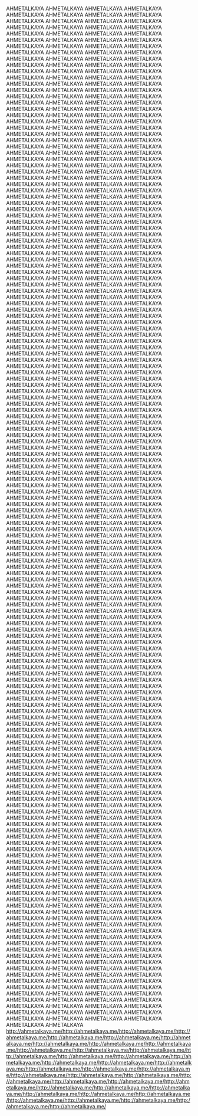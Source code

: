 
AHMETALKAYA AHMETALKAYA AHMETALKAYA AHMETALKAYA AHMETALKAYA AHMETALKAYA AHMETALKAYA AHMETALKAYA AHMETALKAYA AHMETALKAYA AHMETALKAYA AHMETALKAYA AHMETALKAYA AHMETALKAYA AHMETALKAYA AHMETALKAYA AHMETALKAYA AHMETALKAYA AHMETALKAYA AHMETALKAYA AHMETALKAYA AHMETALKAYA AHMETALKAYA AHMETALKAYA AHMETALKAYA AHMETALKAYA AHMETALKAYA AHMETALKAYA AHMETALKAYA AHMETALKAYA AHMETALKAYA AHMETALKAYA AHMETALKAYA AHMETALKAYA AHMETALKAYA AHMETALKAYA AHMETALKAYA AHMETALKAYA AHMETALKAYA AHMETALKAYA AHMETALKAYA AHMETALKAYA AHMETALKAYA AHMETALKAYA AHMETALKAYA AHMETALKAYA AHMETALKAYA AHMETALKAYA AHMETALKAYA AHMETALKAYA
AHMETALKAYA AHMETALKAYA AHMETALKAYA AHMETALKAYA AHMETALKAYA AHMETALKAYA AHMETALKAYA AHMETALKAYA AHMETALKAYA AHMETALKAYA AHMETALKAYA AHMETALKAYA AHMETALKAYA AHMETALKAYA AHMETALKAYA AHMETALKAYA AHMETALKAYA AHMETALKAYA AHMETALKAYA AHMETALKAYA AHMETALKAYA AHMETALKAYA AHMETALKAYA AHMETALKAYA AHMETALKAYA AHMETALKAYA AHMETALKAYA AHMETALKAYA AHMETALKAYA AHMETALKAYA AHMETALKAYA AHMETALKAYA AHMETALKAYA AHMETALKAYA AHMETALKAYA AHMETALKAYA AHMETALKAYA AHMETALKAYA AHMETALKAYA AHMETALKAYA AHMETALKAYA AHMETALKAYA AHMETALKAYA AHMETALKAYA AHMETALKAYA AHMETALKAYA AHMETALKAYA AHMETALKAYA AHMETALKAYA AHMETALKAYA
AHMETALKAYA AHMETALKAYA AHMETALKAYA AHMETALKAYA AHMETALKAYA AHMETALKAYA AHMETALKAYA AHMETALKAYA AHMETALKAYA AHMETALKAYA AHMETALKAYA AHMETALKAYA AHMETALKAYA AHMETALKAYA AHMETALKAYA AHMETALKAYA AHMETALKAYA AHMETALKAYA AHMETALKAYA AHMETALKAYA AHMETALKAYA AHMETALKAYA AHMETALKAYA AHMETALKAYA AHMETALKAYA AHMETALKAYA AHMETALKAYA AHMETALKAYA AHMETALKAYA AHMETALKAYA AHMETALKAYA AHMETALKAYA AHMETALKAYA AHMETALKAYA AHMETALKAYA AHMETALKAYA AHMETALKAYA AHMETALKAYA AHMETALKAYA AHMETALKAYA AHMETALKAYA AHMETALKAYA AHMETALKAYA AHMETALKAYA AHMETALKAYA AHMETALKAYA AHMETALKAYA AHMETALKAYA AHMETALKAYA AHMETALKAYA
AHMETALKAYA AHMETALKAYA AHMETALKAYA AHMETALKAYA AHMETALKAYA AHMETALKAYA AHMETALKAYA AHMETALKAYA AHMETALKAYA AHMETALKAYA AHMETALKAYA AHMETALKAYA AHMETALKAYA AHMETALKAYA AHMETALKAYA AHMETALKAYA AHMETALKAYA AHMETALKAYA AHMETALKAYA AHMETALKAYA AHMETALKAYA AHMETALKAYA AHMETALKAYA AHMETALKAYA AHMETALKAYA AHMETALKAYA AHMETALKAYA AHMETALKAYA AHMETALKAYA AHMETALKAYA AHMETALKAYA AHMETALKAYA AHMETALKAYA AHMETALKAYA AHMETALKAYA AHMETALKAYA AHMETALKAYA AHMETALKAYA AHMETALKAYA AHMETALKAYA AHMETALKAYA AHMETALKAYA AHMETALKAYA AHMETALKAYA AHMETALKAYA AHMETALKAYA AHMETALKAYA AHMETALKAYA AHMETALKAYA AHMETALKAYA
AHMETALKAYA AHMETALKAYA AHMETALKAYA AHMETALKAYA AHMETALKAYA AHMETALKAYA AHMETALKAYA AHMETALKAYA AHMETALKAYA AHMETALKAYA AHMETALKAYA AHMETALKAYA AHMETALKAYA AHMETALKAYA AHMETALKAYA AHMETALKAYA AHMETALKAYA AHMETALKAYA AHMETALKAYA AHMETALKAYA AHMETALKAYA AHMETALKAYA AHMETALKAYA AHMETALKAYA AHMETALKAYA AHMETALKAYA AHMETALKAYA AHMETALKAYA AHMETALKAYA AHMETALKAYA AHMETALKAYA AHMETALKAYA AHMETALKAYA AHMETALKAYA AHMETALKAYA AHMETALKAYA AHMETALKAYA AHMETALKAYA AHMETALKAYA AHMETALKAYA AHMETALKAYA AHMETALKAYA AHMETALKAYA AHMETALKAYA AHMETALKAYA AHMETALKAYA AHMETALKAYA AHMETALKAYA AHMETALKAYA AHMETALKAYA
AHMETALKAYA AHMETALKAYA AHMETALKAYA AHMETALKAYA AHMETALKAYA AHMETALKAYA AHMETALKAYA AHMETALKAYA AHMETALKAYA AHMETALKAYA AHMETALKAYA AHMETALKAYA AHMETALKAYA AHMETALKAYA AHMETALKAYA AHMETALKAYA AHMETALKAYA AHMETALKAYA AHMETALKAYA AHMETALKAYA AHMETALKAYA AHMETALKAYA AHMETALKAYA AHMETALKAYA AHMETALKAYA AHMETALKAYA AHMETALKAYA AHMETALKAYA AHMETALKAYA AHMETALKAYA AHMETALKAYA AHMETALKAYA AHMETALKAYA AHMETALKAYA AHMETALKAYA AHMETALKAYA AHMETALKAYA AHMETALKAYA AHMETALKAYA AHMETALKAYA AHMETALKAYA AHMETALKAYA AHMETALKAYA AHMETALKAYA AHMETALKAYA AHMETALKAYA AHMETALKAYA AHMETALKAYA AHMETALKAYA AHMETALKAYA
AHMETALKAYA AHMETALKAYA AHMETALKAYA AHMETALKAYA AHMETALKAYA AHMETALKAYA AHMETALKAYA AHMETALKAYA AHMETALKAYA AHMETALKAYA AHMETALKAYA AHMETALKAYA AHMETALKAYA AHMETALKAYA AHMETALKAYA AHMETALKAYA AHMETALKAYA AHMETALKAYA AHMETALKAYA AHMETALKAYA AHMETALKAYA AHMETALKAYA AHMETALKAYA AHMETALKAYA AHMETALKAYA AHMETALKAYA AHMETALKAYA AHMETALKAYA AHMETALKAYA AHMETALKAYA AHMETALKAYA AHMETALKAYA AHMETALKAYA AHMETALKAYA AHMETALKAYA AHMETALKAYA AHMETALKAYA AHMETALKAYA AHMETALKAYA AHMETALKAYA AHMETALKAYA AHMETALKAYA AHMETALKAYA AHMETALKAYA AHMETALKAYA AHMETALKAYA AHMETALKAYA AHMETALKAYA AHMETALKAYA AHMETALKAYA
AHMETALKAYA AHMETALKAYA AHMETALKAYA AHMETALKAYA AHMETALKAYA AHMETALKAYA AHMETALKAYA AHMETALKAYA AHMETALKAYA AHMETALKAYA AHMETALKAYA AHMETALKAYA AHMETALKAYA AHMETALKAYA AHMETALKAYA AHMETALKAYA AHMETALKAYA AHMETALKAYA AHMETALKAYA AHMETALKAYA AHMETALKAYA AHMETALKAYA AHMETALKAYA AHMETALKAYA AHMETALKAYA AHMETALKAYA AHMETALKAYA AHMETALKAYA AHMETALKAYA AHMETALKAYA AHMETALKAYA AHMETALKAYA AHMETALKAYA AHMETALKAYA AHMETALKAYA AHMETALKAYA AHMETALKAYA AHMETALKAYA AHMETALKAYA AHMETALKAYA AHMETALKAYA AHMETALKAYA AHMETALKAYA AHMETALKAYA AHMETALKAYA AHMETALKAYA AHMETALKAYA AHMETALKAYA AHMETALKAYA AHMETALKAYA
AHMETALKAYA AHMETALKAYA AHMETALKAYA AHMETALKAYA AHMETALKAYA AHMETALKAYA AHMETALKAYA AHMETALKAYA AHMETALKAYA AHMETALKAYA AHMETALKAYA AHMETALKAYA AHMETALKAYA AHMETALKAYA AHMETALKAYA AHMETALKAYA AHMETALKAYA AHMETALKAYA AHMETALKAYA AHMETALKAYA AHMETALKAYA AHMETALKAYA AHMETALKAYA AHMETALKAYA AHMETALKAYA AHMETALKAYA AHMETALKAYA AHMETALKAYA AHMETALKAYA AHMETALKAYA AHMETALKAYA AHMETALKAYA AHMETALKAYA AHMETALKAYA AHMETALKAYA AHMETALKAYA AHMETALKAYA AHMETALKAYA AHMETALKAYA AHMETALKAYA AHMETALKAYA AHMETALKAYA AHMETALKAYA AHMETALKAYA AHMETALKAYA AHMETALKAYA AHMETALKAYA AHMETALKAYA AHMETALKAYA AHMETALKAYA
AHMETALKAYA AHMETALKAYA AHMETALKAYA AHMETALKAYA AHMETALKAYA AHMETALKAYA AHMETALKAYA AHMETALKAYA AHMETALKAYA AHMETALKAYA AHMETALKAYA AHMETALKAYA AHMETALKAYA AHMETALKAYA AHMETALKAYA AHMETALKAYA AHMETALKAYA AHMETALKAYA AHMETALKAYA AHMETALKAYA AHMETALKAYA AHMETALKAYA AHMETALKAYA AHMETALKAYA AHMETALKAYA AHMETALKAYA AHMETALKAYA AHMETALKAYA AHMETALKAYA AHMETALKAYA AHMETALKAYA AHMETALKAYA AHMETALKAYA AHMETALKAYA AHMETALKAYA AHMETALKAYA AHMETALKAYA AHMETALKAYA AHMETALKAYA AHMETALKAYA AHMETALKAYA AHMETALKAYA AHMETALKAYA AHMETALKAYA AHMETALKAYA AHMETALKAYA AHMETALKAYA AHMETALKAYA AHMETALKAYA AHMETALKAYA
AHMETALKAYA AHMETALKAYA AHMETALKAYA AHMETALKAYA AHMETALKAYA AHMETALKAYA AHMETALKAYA AHMETALKAYA AHMETALKAYA AHMETALKAYA AHMETALKAYA AHMETALKAYA AHMETALKAYA AHMETALKAYA AHMETALKAYA AHMETALKAYA AHMETALKAYA AHMETALKAYA AHMETALKAYA AHMETALKAYA AHMETALKAYA AHMETALKAYA AHMETALKAYA AHMETALKAYA AHMETALKAYA AHMETALKAYA AHMETALKAYA AHMETALKAYA AHMETALKAYA AHMETALKAYA AHMETALKAYA AHMETALKAYA AHMETALKAYA AHMETALKAYA AHMETALKAYA AHMETALKAYA AHMETALKAYA AHMETALKAYA AHMETALKAYA AHMETALKAYA AHMETALKAYA AHMETALKAYA AHMETALKAYA AHMETALKAYA AHMETALKAYA AHMETALKAYA AHMETALKAYA AHMETALKAYA AHMETALKAYA AHMETALKAYA
AHMETALKAYA AHMETALKAYA AHMETALKAYA AHMETALKAYA AHMETALKAYA AHMETALKAYA AHMETALKAYA AHMETALKAYA AHMETALKAYA AHMETALKAYA AHMETALKAYA AHMETALKAYA AHMETALKAYA AHMETALKAYA AHMETALKAYA AHMETALKAYA AHMETALKAYA AHMETALKAYA AHMETALKAYA AHMETALKAYA AHMETALKAYA AHMETALKAYA AHMETALKAYA AHMETALKAYA AHMETALKAYA AHMETALKAYA AHMETALKAYA AHMETALKAYA AHMETALKAYA AHMETALKAYA AHMETALKAYA AHMETALKAYA AHMETALKAYA AHMETALKAYA AHMETALKAYA AHMETALKAYA AHMETALKAYA AHMETALKAYA AHMETALKAYA AHMETALKAYA AHMETALKAYA AHMETALKAYA AHMETALKAYA AHMETALKAYA AHMETALKAYA AHMETALKAYA AHMETALKAYA AHMETALKAYA AHMETALKAYA AHMETALKAYA
AHMETALKAYA AHMETALKAYA AHMETALKAYA AHMETALKAYA AHMETALKAYA AHMETALKAYA AHMETALKAYA AHMETALKAYA AHMETALKAYA AHMETALKAYA AHMETALKAYA AHMETALKAYA AHMETALKAYA AHMETALKAYA AHMETALKAYA AHMETALKAYA AHMETALKAYA AHMETALKAYA AHMETALKAYA AHMETALKAYA AHMETALKAYA AHMETALKAYA AHMETALKAYA AHMETALKAYA AHMETALKAYA AHMETALKAYA AHMETALKAYA AHMETALKAYA AHMETALKAYA AHMETALKAYA AHMETALKAYA AHMETALKAYA AHMETALKAYA AHMETALKAYA AHMETALKAYA AHMETALKAYA AHMETALKAYA AHMETALKAYA AHMETALKAYA AHMETALKAYA AHMETALKAYA AHMETALKAYA AHMETALKAYA AHMETALKAYA AHMETALKAYA AHMETALKAYA AHMETALKAYA AHMETALKAYA AHMETALKAYA AHMETALKAYA
http://ahmetalkaya.me/http://ahmetalkaya.me/http://ahmetalkaya.me/http://ahmetalkaya.me/http://ahmetalkaya.me/http://ahmetalkaya.me/http://ahmetalkaya.me/http://ahmetalkaya.me/http://ahmetalkaya.me/http://ahmetalkaya.me/http://ahmetalkaya.me/http://ahmetalkaya.me/http://ahmetalkaya.me/http://ahmetalkaya.me/http://ahmetalkaya.me/http://ahmetalkaya.me/http://ahmetalkaya.me/http://ahmetalkaya.me/http://ahmetalkaya.me/http://ahmetalkaya.me/http://ahmetalkaya.me/http://ahmetalkaya.me/http://ahmetalkaya.me/http://ahmetalkaya.me/http://ahmetalkaya.me/http://ahmetalkaya.me/http://ahmetalkaya.me/http://ahmetalkaya.me/http://ahmetalkaya.me/http://ahmetalkaya.me/http://ahmetalkaya.me/http://ahmetalkaya.me/http://ahmetalkaya.me/http://ahmetalkaya.me/http://ahmetalkaya.me/http://ahmetalkaya.me/http://ahmetalkaya.me/http://ahmetalkaya.me/http://ahmetalkaya.me/http://ahmetalkaya.me/http://ahmetalkaya.me/
